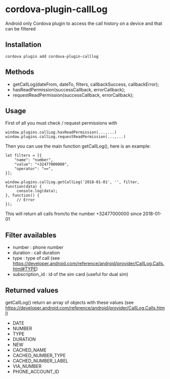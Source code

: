 # cordova-plugin-callLog

Android only
Cordova plugin to access the call history on a device and that can be filtered

## Installation

    cordova plugin add cordova-plugin-calllog

## Methods

- getCallLog(dateFrom, dateTo, filters, callbackSuccess, callbackError);
- hasReadPermission(successCallback, errorCallback);
- requestReadPermission(successCallback, errorCallback);

## Usage

First of all you must check / request permissions with

    window.plugins.callLog.hasReadPermission(...,...)
    window.plugins.callLog.requestReadPermission(...,...)

Then you can use the main function getCallLog(), here is an example:

    let filters = [{
        "name": "number",
        "value": "+32477000000",
        "operator": "==",
    }];

    window.plugins.callLog.getCallLog('2018-01-01', '', filter, function(data) {
         console.log(data);
    }, function() {
         // Error
    });

This will return all calls from/to the number +32477000000 since 2018-01-01

## Filter availables

- number : phone number
- duration : call duration
- type : type of call (see https://developer.android.com/reference/android/provider/CallLog.Calls.html#TYPE)
- subscription_id : id of the sim card (useful for dual sim)

## Returned values

getCallLog() return an array of objects with these values
(see https://developer.android.com/reference/android/provider/CallLog.Calls.html)

- DATE
- NUMBER
- TYPE
- DURATION
- NEW
- CACHED_NAME
- CACHED_NUMBER_TYPE
- CACHED_NUMBER_LABEL
- VIA_NUMBER
- PHONE_ACCOUNT_ID